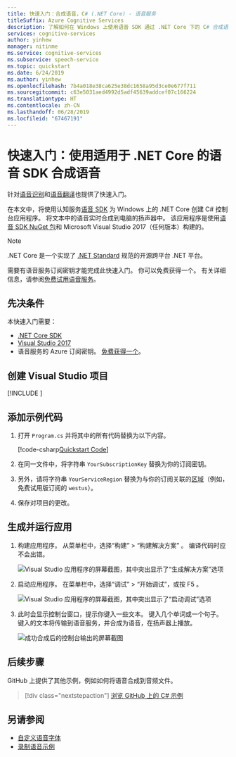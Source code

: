 ```yaml
---
title: 快速入门：合成语音，C# (.NET Core) - 语音服务
titleSuffix: Azure Cognitive Services
description: 了解如何在 Windows 上使用语音 SDK 通过 .NET Core 下的 C# 合成语音
services: cognitive-services
author: yinhew
manager: nitinme
ms.service: cognitive-services
ms.subservice: speech-service
ms.topic: quickstart
ms.date: 6/24/2019
ms.author: yinhew
ms.openlocfilehash: 7b4a018e38ca625e38dc1658a95d3ce0e677f711
ms.sourcegitcommit: c63e5031aed4992d5adf45639addcef07c166224
ms.translationtype: HT
ms.contentlocale: zh-CN
ms.lasthandoff: 06/28/2019
ms.locfileid: "67467191"
---
```

# <a name="quickstart-synthesize-speech-with-the-speech-sdk-for-net-core"></a>快速入门：使用适用于 .NET Core 的语音 SDK 合成语音

针对[语音识别](quickstart-csharp-dotnetcore-windows.md)和[语音翻译](quickstart-translate-speech-dotnetcore-windows.md)也提供了快速入门。

在本文中，将使用认知服务[语音 SDK](speech-sdk.md) 为 Windows 上的 .NET Core 创建 C# 控制台应用程序。 将文本中的语音实时合成到电脑的扬声器中。 该应用程序是使用[语音 SDK NuGet 包](https://aka.ms/csspeech/nuget)和 Microsoft Visual Studio 2017（任何版本）构建的。

> [!NOTE]
> .NET Core 是一个实现了 [.NET Standard](https://docs.microsoft.com/dotnet/standard/net-standard) 规范的开源跨平台 .NET 平台。

需要有语音服务订阅密钥才能完成此快速入门。 你可以免费获得一个。 有关详细信息，请参阅[免费试用语音服务](get-started.md)。

## <a name="prerequisites"></a>先决条件

本快速入门需要：

* [.NET Core SDK](https://dotnet.microsoft.com/download)
* [Visual Studio 2017](https://visualstudio.microsoft.com/downloads/)
* 语音服务的 Azure 订阅密钥。 [免费获得一个](get-started.md)。

## <a name="create-a-visual-studio-project"></a>创建 Visual Studio 项目

[!INCLUDE [](../../../includes/cognitive-services-speech-service-quickstart-dotnetcore-create-proj.md)]

## <a name="add-sample-code"></a>添加示例代码

1. 打开 `Program.cs` 并将其中的所有代码替换为以下内容。

    [!code-csharp[Quickstart Code](~/samples-cognitive-services-speech-sdk/quickstart/text-to-speech/csharp-dotnetcore/helloworld/Program.cs#code)]

1. 在同一文件中，将字符串 `YourSubscriptionKey` 替换为你的订阅密钥。

1. 另外，请将字符串 `YourServiceRegion` 替换为与你的订阅关联的[区域](regions.md)（例如，免费试用版订阅的 `westus`）。

1. 保存对项目的更改。

## <a name="build-and-run-the-app"></a>生成并运行应用

1. 构建应用程序。 从菜单栏中，选择“构建” > “构建解决方案”   。 编译代码时应不会出错。

    ![Visual Studio 应用程序的屏幕截图，其中突出显示了“生成解决方案”选项](media/sdk/qs-csharp-dotnetcore-windows-05-build.png "成功生成")

1. 启动应用程序。 在菜单栏中，选择“调试” > “开始调试”，或按 F5    。

    ![Visual Studio 应用程序的屏幕截图，其中突出显示了“启动调试”选项](media/sdk/qs-csharp-dotnetcore-windows-06-start-debugging.png "启动应用进入调试")

1. 此时会显示控制台窗口，提示你键入一些文本。 键入几个单词或一个句子。 键入的文本将传输到语音服务，并合成为语音，在扬声器上播放。

    ![成功合成后的控制台输出的屏幕截图](media/sdk/qs-tts-csharp-dotnet-windows-console-output.png "成功合成后的控制台输出")

## <a name="next-steps"></a>后续步骤

GitHub 上提供了其他示例，例如如何将语音合成到音频文件。

> [!div class="nextstepaction"]
> [浏览 GitHub 上的 C# 示例](https://aka.ms/csspeech/samples)

## <a name="see-also"></a>另请参阅

- [自定义语音字体](how-to-customize-voice-font.md)
- [录制语音示例](record-custom-voice-samples.md)
